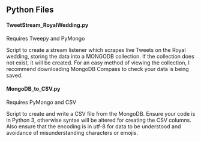 ## Python Files

#### TweetStream_RoyalWedding.py
Requires Tweepy and PyMongo

Script to create a stream listener which scrapes live Tweets on the Royal wedding, storing the data into a MONGODB collection. If the collection does not exist, it will be created. For an easy method of viewing the collection, I recommend downloading MongoDB Compass to check your data is being saved.

#### MongoDB_to_CSV.py
Requires PyMongo and CSV

Script to create and write a CSV file from the MongoDB. Ensure your code is in Python 3, otherwise syntax will be altered for creating the CSV columns. Also ensure that the encoding is in utf-8 for data to be understood and avoidance of misunderstanding characters or emojis.
